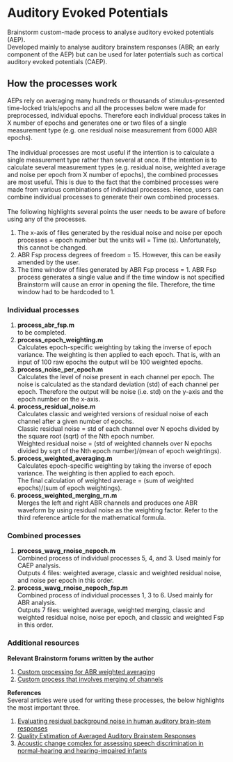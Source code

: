 # Auditory Evoked Potentials
Brainstorm custom-made process to analyse auditory evoked potentials (AEP).
<BR>Developed mainly to analyse auditory brainstem responses (ABR; an early component of the AEP) but can be used for later potentials such as cortical auditory evoked potentials (CAEP).

## How the processes work
AEPs rely on averaging many hundreds or thousands of stimulus-presented time-locked trials/epochs and all the processes below were made for preprocessed, individual epochs. 
Therefore each individual process takes in X number of epochs and generates one or two files of a single measurement type (e.g. one residual noise measurement from 6000 ABR epochs).
<BR><BR>The individual processes are most useful if the intention is to calculate a single measurement type rather than several at once.
If the intention is to calculate several measurement types (e.g. residual noise, weighted average and noise per epoch from X number of epochs), the combined processes are most useful. 
This is due to the fact that the combined processes were made from various combinations of individual processes. Hence, users can combine individual processes to generate their own combined processes. 
<BR><BR>The following highlights several points the user needs to be aware of before using any of the processes. 
1. The x-axis of files generated by the residual noise and noise per epoch processes = epoch number but the units will = Time (s). Unfortunately, this cannot be changed.
2. ABR Fsp process degrees of freedom = 15. However, this can be easily amended by the user.
3. The time window of files generated by ABR Fsp process = 1.
ABR Fsp process generates a single value and if the time window is not specified Brainstorm will cause an error in opening the file. Therefore, the time window had to be hardcoded to 1. 

### Individual processes
1. **process_abr_fsp.m**
<BR>to be completed.
2. **process_epoch_weighting.m**
<BR>Calculates epoch-specific weighting by taking the inverse of epoch variance. The weighting is then applied to each epoch.
That is, with an input of 100 raw epochs the output will be 100 weighted epochs. 
4. **process_noise_per_epoch.m**
<BR>Calculates the level of noise present in each channel per epoch. The noise is calculated as the standard deviation (std) of each channel per epoch.
Therefore the output will be noise (i.e. std) on the y-axis and the epoch number on the x-axis. 
5. **process_residual_noise.m**
<BR>Calculates classic and weighted versions of residual noise of each channel after a given number of epochs.
<BR>Classic residual noise = std of each channel over N epochs divided by the square root (sqrt) of the Nth epoch number.
<BR>Weighted residual noise = (std of weighted channels over N epochs divided by sqrt of the Nth epoch number)/(mean of epoch weightings).
7. **process_weighted_averaging.m**
<BR>Calculates epoch-specific weighting by taking the inverse of epoch variance. The weighting is then applied to each epoch.
<BR>The final calculation of weighted average = (sum of weighted epochs)/(sum of epoch weightings). 
8. **process_weighted_merging_rn.m**
<BR>Merges the left and right ABR channels and produces one ABR waveform by using residual noise as the weighting factor. Refer to the third reference article for the mathematical formula. 

### Combined processes
1. **process_wavg_rnoise_nepoch.m**
<BR>Combined process of individual processes 5, 4, and 3. Used mainly for CAEP analysis. 
<BR>Outputs 4 files: weighted average, classic and weighted residual noise, and noise per epoch in this order. 
2. **process_wavg_rnoise_nepoch_fsp.m**
<BR>Combined process of individual processes 1, 3 to 6. Used mainly for ABR analysis. 
<BR>Outputs 7 files: weighted average, weighted merging, classic and weighted residual noise, noise per epoch, and classic and weighted Fsp in this order. 

### Additional resources
**Relevant Brainstorm forums written by the author**
1. [Custom processing for ABR weighted averaging](https://neuroimage.usc.edu/forums/t/custom-processing-for-abr-weighted-averaging/35626)
2. [Custom process that involves merging of channels](https://neuroimage.usc.edu/forums/t/custom-process-that-involves-merging-of-channels/40638)

**References**
<br>Several articles were used for writing these processes, the below highlights the most important three. 
1. [Evaluating residual background noise in human auditory brain‐stem responses](https://pubs.aip.org/asa/jasa/article/96/5/2746/963118/Evaluating-residual-background-noise-in-human)
2. [Quality Estimation of Averaged Auditory Brainstem Responses](https://www.tandfonline.com/doi/abs/10.3109/01050398409043059)
3. [Acoustic change complex for assessing speech discrimination in normal-hearing and hearing-impaired infants](https://www.sciencedirect.com/science/article/pii/S1388245723002195?via%3Dihub)
